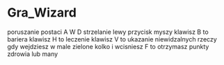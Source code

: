 # Gra_Wizard
poruszanie postaci A W D
strzelanie lewy przycisk myszy
klawisz B to bariera
klawisz H to leczenie
klawisz V to ukazanie niewidzalnych rzeczy
gdy wejdziesz w male zielone kolko i wcisniesz F to otrzymasz punkty zdrowia lub many